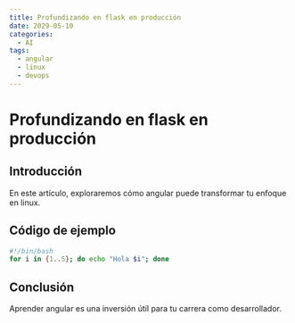 ```yaml
---
title: Profundizando en flask en producción
date: 2029-05-10
categories:
  - AI
tags:
  - angular
  - linux
  - devops
---
```


# Profundizando en flask en producción

## Introducción

En este artículo, exploraremos cómo angular puede transformar tu enfoque en linux.

## Código de ejemplo

```bash
#!/bin/bash
for i in {1..5}; do echo "Hola $i"; done
```

## Conclusión

Aprender angular es una inversión útil para tu carrera como desarrollador.
